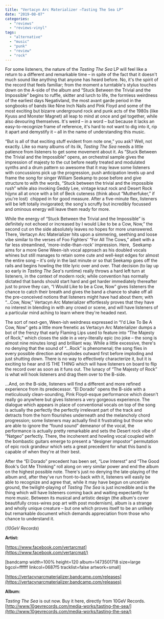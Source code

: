 ```yaml
---
title: "Vertacyn Arc Materializer –Tasting The Sea LP"
date: "2019-08-07"
categories: 
  - "reviews"
  - "reviews-vinyl"
tags: 
  - "alternative"
  - "music"
  - "punk"
  - "review"
  - "rock"
---
```


For some listeners, the nature of the _Tasting The Sea_ LP will feel like a return to a different and remarkable time – in spite of the fact that it doesn't much sound like anything that anyone has heard before. No, it's the spirit of the record that feels familiar; from the moment a turntable's stylus touches down on the A-side of the album and “Stuck Between the Trivial and the Impossible” begins to ruffle, skitter and lurch to life, the formless weirdness of the earliest days Negativland, the most avant garde period in the songbooks of bands like Nine Inch Nails and Pink Floyd and some of the most exciting but bizarre underground rock and punk acts of the 1980s (like Kyuss and Monster Magnet) all leap to mind at once and gel together, while also devouring themselves. It's weird – in a word – but because it lacks an easy-to-recognize frame of reference, it's hard to not want to dig into it, rip it apart and demystify it – all in the name of understanding this music.

“But is all of that exciting stuff evident from note one,” you ask? Well, not exactly. Like so many albums of its ilk, _Tasting The Sea_ needs a little patience from listeners to get some movement about it. As “Stuck Between the Trivial and the Impossible” opens, an orchestral sample gives the impression of majesty to the cut before neatly treated and modulated synths and a drum pattern so awesome that it may leave some listeners with concussions pick up the progression, push anticipation levels up and frame the song for singer William Seekamp to pose before and give structure to with the words, “Stuck between the trivial and the impossible rush” while also invoking Geddy Lee, vintage kraut rock and Desert Rock hijynx all at once with a bit of Beck cuteness (think about “Mutherfuker,” if you're lost)  chipped in for good measure. After a five-minute flex, listeners will be left totally invigorated; the song's scruffy but incredibly focussed and ominous energy will leave them ready for more.

While the energy of “Stuck Between the Trivial and the Impossible” is definitely not echoed or increased by I would Like to be a Cow, Now,” the second cut on the side absolutely leaves no hopes for more unanswered. There, Vertacyn Arc Materializer hits upon a simmering, seething and loose vibe similar to the verses of Foo Fighters' “For All The Cows,” albeit with a far less streamlined, 'more-indie-than-rock' impression. Here,  Seekamp aims for a more Gene Ween-ish vocal approach as his doubled vocals whines but still manages to retain some cute and well-kept edges for almost the entire song – it's only in the last minute or so that Seekamp goes off the rails and begins howling the title lyric over and over. That decision (to lay up so early in _Tasting The Sea_'s runtime) really throws a hard left turn at listeners, in the context of modern rock; while convention has normally dictated that bands should start hard and get harder immediately thereafter just to prove they can, “I Would Like to be a Cow, Now” gives listeners the chance to catch their breath and gives the band a chance to shake off all the pre-conceived notions that listeners might have had about them; with “...Cow, Now,” Vertacyn Arc Materializer effortlessly proves that they have no interest in blending in with any crowd or scene, and will have listeners of a particular mind aching to learn where they're headed next.

The sort of next-gen, Ween-ish weirdness expressed in “I'd Like To Be A Cow, Now” gets a little more frenetic as Vertacyn Arc Materializer dumps a bot of the frenzy that early Flaming Lips used to feature into “The Majesty of Rock,” which closes the side in a very-literally epic (no joke – the song is almost nine minutes long) and brilliant way. While a little excessive, there's no denying that the sound of “...Rock” is phenomenal; the song flies in every possible direction and explodes outward first before imploding and just shutting down. There is no way to effectively characterize it, but it is exciting to hear and IS THE THING which will have listeners on board to flip the record over as soon as it funs out. The lunacy of “The Majesty of Rock” is what will hook listeners and drag them over to the B-side.

...And, on the B-side, listeners will find a different and more refined experience from its predecessor. “El Dorado” opens the B-side with a meticulously clean-sounding, Pink Floyd-esque performance which doesn't really go anywhere but gives listeners a very gorgeous experience. The dialogue which appears in place of conventional vocals on top of the song is actually the perfectly the perfectly irrelevant part of the track and detracts from the horn flourishes underneath and the melancholy chord progression; some listeners may actually find it frustrating but those who are able to ignore the “found sound” demeanor of the vocal, the performance is actually pretty remarkable and sets the Desert rock vibe of “Natgeo” perfectly. There, the incoherent and howling vocal coupled with the bombastic guitars emerge to present a “designer impostor” permutation of epic rock grandeur which sets a great precedent for what this band is capable of when they're at their best.

After the “El Dorado” precedent has been set, “Low Interest” and “The Good Book's Got Me Thinking” roll along on very similar power and end the album on the highest possible note. There's just no denying the late-playing of the album and, after they've run front-to-back with it, listeners will easily be able to recognize and agree that, while it may have begun on uncertain ground, the twilight-playing of _Tasting The Sea_ is just incredible and is the thing which will have listeners coming back and waiting expectantly for more music. Between its musical and artistic design (the album's cover beautifully cross-wires pop art with post modernism), album is a strange and wholly unique creature – but one which proves itself to be an unlikely but remarkable document which demands appreciation from those who chance to understand it. 

(_10GeV Records_)

**Artist:**

[https://www.facebook.com/vertarcmat](https://www.facebook.com/vertarcmat/)

\[bandcamp width=100% height=120 album=1473501718 size=large bgcol=ffffff linkcol=0687f5 tracklist=false artwork=small\]

[https://vertacynarcmaterializer.bandcamp.com/releases](https://vertacynarcmaterializer.bandcamp.com/releases)

**Album:**

_Tasting The Sea_ is out now. Buy it here, directly from 10GeV Records. [http://www.10gevrecords.com/media-works/tasting-the-sea/](http://www.10gevrecords.com/media-works/tasting-the-sea/)
